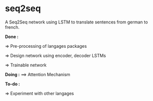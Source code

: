 # seq2seq

A Seq2Seq network using LSTM to translate sentences from german to french.

**Done :**

=> Pre-processing of langages packages

=> Design network using encoder, decoder LSTMs

=> Trainable network

**Doing :**
==> Attention Mechanism

**To-do :**

=> Experiment with other langages
